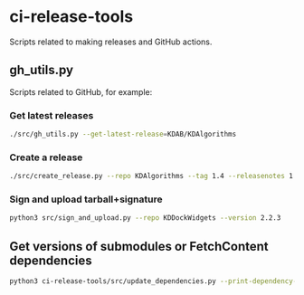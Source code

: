 # ci-release-tools

Scripts related to making releases and GitHub actions.

## gh_utils.py

Scripts related to GitHub, for example:

### Get latest releases

```bash
./src/gh_utils.py --get-latest-release=KDAB/KDAlgorithms
```

### Create a release

```bash
./src/create_release.py --repo KDAlgorithms --tag 1.4 --releasenotes 1.4_notes.txt
```

### Sign and upload tarball+signature

```bash
python3 src/sign_and_upload.py --repo KDDockWidgets --version 2.2.3
```

## Get versions of submodules or FetchContent dependencies

```bash
python3 ci-release-tools/src/update_dependencies.py --print-dependency-versions --proj-name KDStateMachineEditor --repo-path KDStateMachineEditor
```
